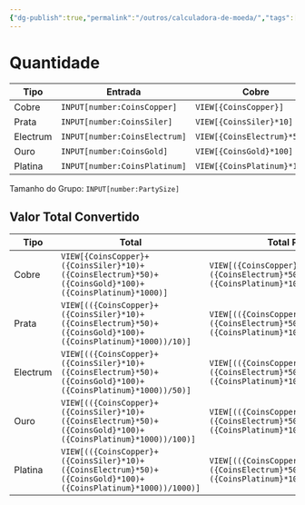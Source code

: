 ```yaml
---
{"dg-publish":true,"permalink":"/outros/calculadora-de-moeda/","tags":["Calculadoras"]}
---
```



# Quantidade

|Tipo|Entrada|Cobre|Prata|Electrum|Ouro|Platina|
|---|---|---|---|---|---|---|
|Cobre|`INPUT[number:CoinsCopper]`|`VIEW[{CoinsCopper}]`|`VIEW[{CoinsCopper}/10]`|`VIEW[{CoinsCopper}/50]`|`VIEW[{CoinsCopper}/100]`|`VIEW[{CoinsCopper}/1000]`|
|Prata|`INPUT[number:CoinsSiler]`|`VIEW[{CoinsSiler}*10]`|`VIEW[{CoinsSiler}]`|`VIEW[{CoinsSiler}/5]`|`VIEW[{CoinsSiler}/10]`|`VIEW[{CoinsSiler}/100]`|
|Electrum|`INPUT[number:CoinsElectrum]`|`VIEW[{CoinsElectrum}*50]`|`VIEW[{CoinsElectrum}*5]`|`VIEW[{CoinsElectrum}]`|`VIEW[{CoinsElectrum}/2]`|`VIEW[{CoinsElectrum}/20]`|
|Ouro|`INPUT[number:CoinsGold]`|`VIEW[{CoinsGold}*100]`|`VIEW[{CoinsGold}*10]`|`VIEW[{CoinsGold}*2]`|`VIEW[{CoinsGold}]`|`VIEW[{CoinsGold}/10]`|
|Platina|`INPUT[number:CoinsPlatinum]`|`VIEW[{CoinsPlatinum}*1000]`|`VIEW[{CoinsPlatinum}*100]`|`VIEW[{CoinsPlatinum}*20]`|`VIEW[{CoinsPlatinum}*10]`|`VIEW[{CoinsPlatinum}]`|


Tamanho do Grupo: `INPUT[number:PartySize]`

## Valor Total Convertido

|Tipo|Total|Total Por Jogador|
|---|---|---|
|Cobre|`VIEW[{CoinsCopper}+({CoinsSiler}*10)+({CoinsElectrum}*50)+({CoinsGold}*100)+({CoinsPlatinum}*1000)]`|`VIEW[({CoinsCopper}+({CoinsSiler}*10)+({CoinsElectrum}*50)+({CoinsGold}*100)+({CoinsPlatinum}*1000))/{PartySize}]`|
|Prata|`VIEW[(({CoinsCopper}+({CoinsSiler}*10)+({CoinsElectrum}*50)+({CoinsGold}*100)+({CoinsPlatinum}*1000))/10)]`|`VIEW[(({CoinsCopper}+({CoinsSiler}*10)+({CoinsElectrum}*50)+({CoinsGold}*100)+({CoinsPlatinum}*1000))/10)/{PartySize}]`|
|Electrum|`VIEW[(({CoinsCopper}+({CoinsSiler}*10)+({CoinsElectrum}*50)+({CoinsGold}*100)+({CoinsPlatinum}*1000))/50)]`|`VIEW[(({CoinsCopper}+({CoinsSiler}*10)+({CoinsElectrum}*50)+({CoinsGold}*100)+({CoinsPlatinum}*1000))/50)/{PartySize}]`|
|Ouro|`VIEW[(({CoinsCopper}+({CoinsSiler}*10)+({CoinsElectrum}*50)+({CoinsGold}*100)+({CoinsPlatinum}*1000))/100)]`|`VIEW[(({CoinsCopper}+({CoinsSiler}*10)+({CoinsElectrum}*50)+({CoinsGold}*100)+({CoinsPlatinum}*1000))/100)/{PartySize}]`|
|Platina|`VIEW[(({CoinsCopper}+({CoinsSiler}*10)+({CoinsElectrum}*50)+({CoinsGold}*100)+({CoinsPlatinum}*1000))/1000)]`|`VIEW[(({CoinsCopper}+({CoinsSiler}*10)+({CoinsElectrum}*50)+({CoinsGold}*100)+({CoinsPlatinum}*1000))/1000)/{PartySize}]`|

